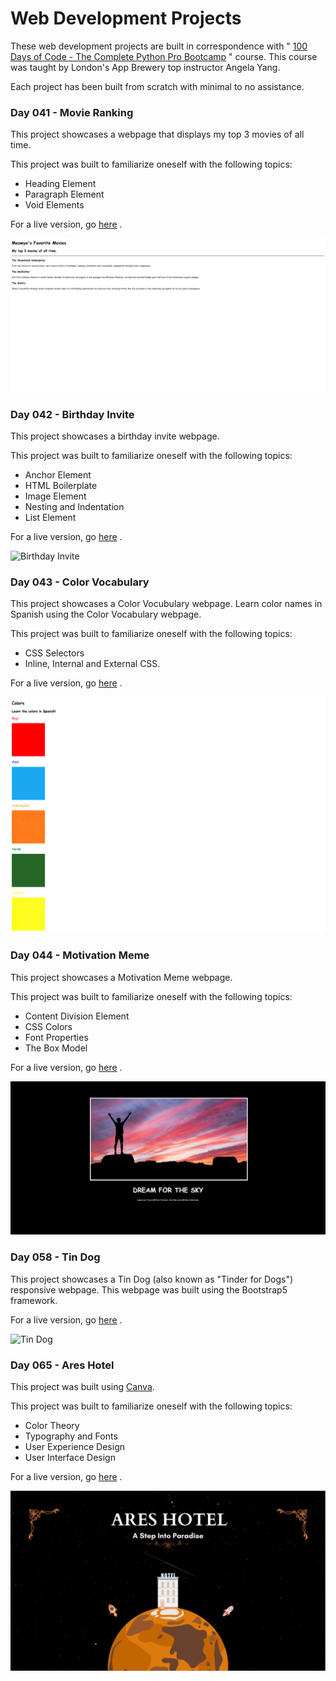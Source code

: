 # Web Development Projects

These web development projects are built in correspondence with " [100 Days of Code - The Complete Python Pro Bootcamp](https://www.udemy.com/course/100-days-of-code/) " course. This course was taught by London's App Brewery top instructor Angela Yang.<br/>

Each project has been built from scratch with minimal to no assistance.<br/>

### Day 041 - Movie Ranking

This project showcases a webpage that displays my top 3 movies of all time. 

This project was built to familiarize oneself with the following topics: 
- Heading Element
- Paragraph Element
- Void Elements

For a live version, go [here](https://replit.com/@grandeurkoe/movie-ranking?v=1) .

![Movie Ranking](movie-ranking/movie-ranking.png)

### Day 042 - Birthday Invite

This project showcases a birthday invite webpage. 

This project was built to familiarize oneself with the following topics: 
- Anchor Element
- HTML Boilerplate
- Image Element
- Nesting and Indentation
- List Element

For a live version, go [here](https://replit.com/@grandeurkoe/birthday-invite?v=1) .

![Birthday Invite](birthday-invite/birthday-invite.gif)

### Day 043 - Color Vocabulary

This project showcases a Color Vocubulary webpage. Learn color names in Spanish using the Color Vocabulary webpage.

This project was built to familiarize oneself with the following topics:
- CSS Selectors
- Inline, Internal and External CSS.

For a live version, go [here](https://replit.com/@grandeurkoe/color-vocab?v=1) .

![Color Vocabulary](color-vocab/color-vocab.png)

### Day 044 - Motivation Meme

This project showcases a Motivation Meme webpage.

This project was built to familiarize oneself with the following topics:
- Content Division Element
- CSS Colors
- Font Properties
- The Box Model

For a live version, go [here](https://replit.com/@grandeurkoe/motivation-meme?v=1) .

![Motivation Meme](motivation-meme/motivation-meme.png)

### Day 058 - Tin Dog

This project showcases a Tin Dog (also known as "Tinder for Dogs") responsive webpage. This webpage was built using the Bootstrap5 framework.

For a live version, go [here](https://replit.com/@grandeurkoe/tin-dog?v=1) .

![Tin Dog](tin-dog/tin-dog.gif)

### Day 065 - Ares Hotel

This project was built using [Canva](https://www.canva.com/).

This project was built to familiarize oneself with the following topics:
- Color Theory
- Typography and Fonts
- User Experience Design
- User Interface Design

For a live version, go [here](https://www.canva.com/design/DAFv7iLyFEQ/JWuvgMKykhqIRV-YNGiUEg/view?website#4:home) .

![Ares Hotel](ares-hotel/ares-hotel.gif)
